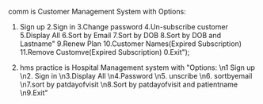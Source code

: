 comm is Customer Management System with Options:
1. Sign up 2.Sign in 3.Change password 4.Un-subscribe customer 5.Display All 6.Sort by Email 7.Sort by DOB 8.Sort by DOB and Lastname"
9.Renew Plan 10.Customer Names(Expired Subscription) 11.Remove Customve(Expired Subscription) 0.Exit");

2. hms practice is Hospital Management system with "Options: \n1 Sign up \n2. Sign in \n3.Display All \n4.Password \n5. unscribe \n6. sortbyemail \n7.sort by patdayofvisit \n8.Sort by patdayofvisit and patientname \n9.Exit"
